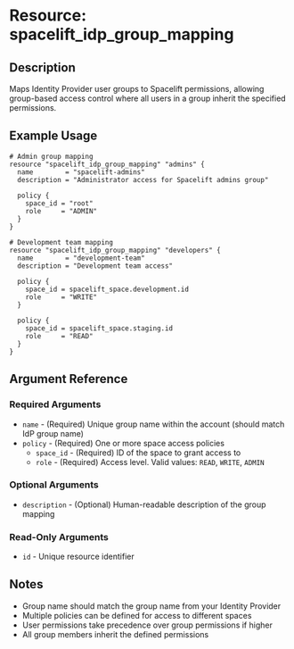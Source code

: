 # Resource: spacelift_idp_group_mapping

## Description
Maps Identity Provider user groups to Spacelift permissions, allowing group-based access control where all users in a group inherit the specified permissions.

## Example Usage
```hcl
# Admin group mapping
resource "spacelift_idp_group_mapping" "admins" {
  name        = "spacelift-admins"
  description = "Administrator access for Spacelift admins group"
  
  policy {
    space_id = "root"
    role     = "ADMIN"
  }
}

# Development team mapping
resource "spacelift_idp_group_mapping" "developers" {
  name        = "development-team"
  description = "Development team access"
  
  policy {
    space_id = spacelift_space.development.id
    role     = "WRITE"
  }
  
  policy {
    space_id = spacelift_space.staging.id
    role     = "READ"
  }
}
```

## Argument Reference

### Required Arguments
* `name` - (Required) Unique group name within the account (should match IdP group name)
* `policy` - (Required) One or more space access policies
  * `space_id` - (Required) ID of the space to grant access to
  * `role` - (Required) Access level. Valid values: `READ`, `WRITE`, `ADMIN`

### Optional Arguments
* `description` - (Optional) Human-readable description of the group mapping

### Read-Only Arguments
* `id` - Unique resource identifier

## Notes
* Group name should match the group name from your Identity Provider
* Multiple policies can be defined for access to different spaces
* User permissions take precedence over group permissions if higher
* All group members inherit the defined permissions